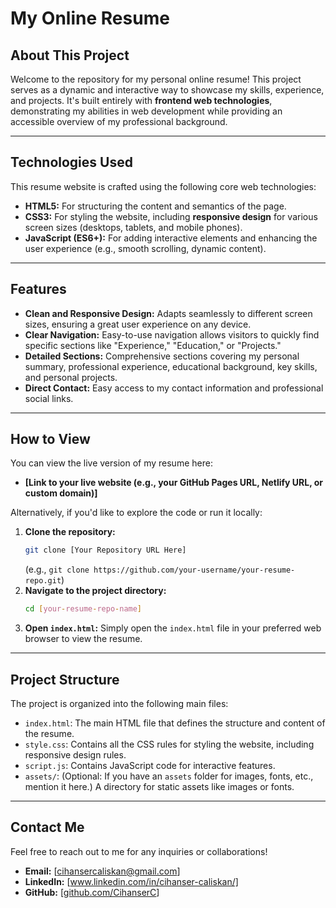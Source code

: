 # My Online Resume

## About This Project

Welcome to the repository for my personal online resume! This project serves as a dynamic and interactive way to showcase my skills, experience, and projects. It's built entirely with **frontend web technologies**, demonstrating my abilities in web development while providing an accessible overview of my professional background.

---

## Technologies Used

This resume website is crafted using the following core web technologies:

* **HTML5:** For structuring the content and semantics of the page.
* **CSS3:** For styling the website, including **responsive design** for various screen sizes (desktops, tablets, and mobile phones).
* **JavaScript (ES6+):** For adding interactive elements and enhancing the user experience (e.g., smooth scrolling, dynamic content).

---

## Features

* **Clean and Responsive Design:** Adapts seamlessly to different screen sizes, ensuring a great user experience on any device.
* **Clear Navigation:** Easy-to-use navigation allows visitors to quickly find specific sections like "Experience," "Education," or "Projects."
* **Detailed Sections:** Comprehensive sections covering my personal summary, professional experience, educational background, key skills, and personal projects.
* **Direct Contact:** Easy access to my contact information and professional social links.

---

## How to View

You can view the live version of my resume here:

* **[Link to your live website (e.g., your GitHub Pages URL, Netlify URL, or custom domain)]**

Alternatively, if you'd like to explore the code or run it locally:

1.  **Clone the repository:**
    ```bash
    git clone [Your Repository URL Here]
    ```
    (e.g., `git clone https://github.com/your-username/your-resume-repo.git`)
2.  **Navigate to the project directory:**
    ```bash
    cd [your-resume-repo-name]
    ```
3.  **Open `index.html`:** Simply open the `index.html` file in your preferred web browser to view the resume.

---

## Project Structure

The project is organized into the following main files:

* `index.html`: The main HTML file that defines the structure and content of the resume.
* `style.css`: Contains all the CSS rules for styling the website, including responsive design rules.
* `script.js`: Contains JavaScript code for interactive features.
* `assets/`: (Optional: If you have an `assets` folder for images, fonts, etc., mention it here.) A directory for static assets like images or fonts.

---

## Contact Me

Feel free to reach out to me for any inquiries or collaborations!

* **Email:** [cihansercaliskan@gmail.com]
* **LinkedIn:** [www.linkedin.com/in/cihanser-caliskan/]
* **GitHub:** [[github.com/CihanserC](https://github.com/CihanserC)]
